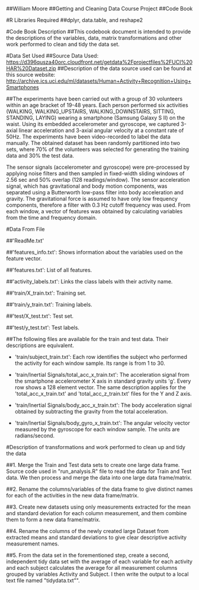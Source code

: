 ﻿﻿﻿﻿﻿﻿﻿﻿﻿﻿﻿##William Moore##Getting and Cleaning Data Course Project##Code Book#R Libraries Required##dplyr, data.table, and reshape2#Code Book Description##This codebook document is intended to provide the descriptions of the variables, data, matrix transformations and other work performed to clean and tidy the data set.#Data Set Used##Source Data Used:  https://d396qusza40orc.cloudfront.net/getdata%2Fprojectfiles%2FUCI%20HAR%20Dataset.zip##Description of the data source used can be found at this source website:  http://archive.ics.uci.edu/ml/datasets/Human+Activity+Recognition+Using+Smartphones##The experiments have been carried out with a group of 30 volunteers within an age bracket of 19-48 years. Each person performed six activities (WALKING, WALKING_UPSTAIRS, WALKING_DOWNSTAIRS, SITTING, STANDING, LAYING) wearing a smartphone (Samsung Galaxy S II) on the waist. Using its embedded accelerometer and gyroscope, we captured 3-axial linear acceleration and 3-axial angular velocity at a constant rate of 50Hz. The experiments have been video-recorded to label the data manually. The obtained dataset has been randomly partitioned into two sets, where 70% of the volunteers was selected for generating the training data and 30% the test data.The sensor signals (accelerometer and gyroscope) were pre-processed by applying noise filters and then sampled in fixed-width sliding windows of 2.56 sec and 50% overlap (128 readings/window). The sensor acceleration signal, which has gravitational and body motion components, was separated using a Butterworth low-pass filter into body acceleration and gravity. The gravitational force is assumed to have only low frequency components, therefore a filter with 0.3 Hz cutoff frequency was used. From each window, a vector of features was obtained by calculating variables from the time and frequency domain.#Data From File##'ReadMe.txt'##'features_info.txt': Shows information about the variables used on the feature vector.##'features.txt': List of all features.##'activity_labels.txt': Links the class labels with their activity name.##'train/X_train.txt': Training set.##'train/y_train.txt': Training labels.##'test/X_test.txt': Test set.##'test/y_test.txt': Test labels.##The following files are available for the train and test data. Their descriptions are equivalent. - 'train/subject_train.txt': Each row identifies the subject who performed the activity for each window sample. Its range is from 1 to 30. - 'train/Inertial Signals/total_acc_x_train.txt': The acceleration signal from the smartphone accelerometer X axis in standard gravity units 'g'. Every row shows a 128 element vector. The same description applies for the 'total_acc_x_train.txt' and 'total_acc_z_train.txt' files for the Y and Z axis. - 'train/Inertial Signals/body_acc_x_train.txt': The body acceleration signal obtained by subtracting the gravity from the total acceleration. - 'train/Inertial Signals/body_gyro_x_train.txt': The angular velocity vector measured by the gyroscope for each window sample. The units are radians/second. #Description of transformations and work performed to clean up and tidy the data##1.  Merge the Train and Test data sets to create one large data frame.  Source code used in "run_analysis.R" file to read the data for Train and Test data.  We then process and merge the data into one large data frame/matrix.##2.  Rename the columns/variables of the data frame to give distinct names for each of the activities in the new data frame/matrix.##3. Create new datasets using only measurements extracted for the mean and standard deviation for each column measurement, and them combine them to form a new data frame/matrix.##4.  Rename the columns of the newly created large Dataset from extracted means and standard deviations to give clear descriptive activity measurement names.##5.  From the data set in the forementioned step, create a second, independent tidy data set with the average of each variable for each activity and each subject calculates the average for all measurement columns grouped by variables Activity and Subject.  I then write the output to a local text file named "tidydata.txt"".